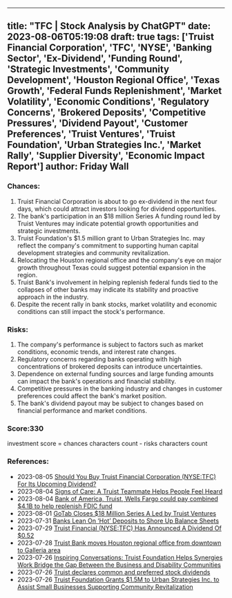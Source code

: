 
---
title: "TFC | Stock Analysis by ChatGPT"
date: 2023-08-06T05:19:08
draft: true
tags: ['Truist Financial Corporation', 'TFC', 'NYSE', 'Banking Sector', 'Ex-Dividend', 'Funding Round', 'Strategic Investments', 'Community Development', 'Houston Regional Office', 'Texas Growth', 'Federal Funds Replenishment', 'Market Volatility', 'Economic Conditions', 'Regulatory Concerns', 'Brokered Deposits', 'Competitive Pressures', 'Dividend Payout', 'Customer Preferences', 'Truist Ventures', 'Truist Foundation', 'Urban Strategies Inc.', 'Market Rally', 'Supplier Diversity', 'Economic Impact Report']
author: Friday Wall
---

### Chances:
1. Truist Financial Corporation is about to go ex-dividend in the next four days, which could attract investors looking for dividend opportunities.
2. The bank's participation in an $18 million Series A funding round led by Truist Ventures may indicate potential growth opportunities and strategic investments.
3. Truist Foundation's $1.5 million grant to Urban Strategies Inc. may reflect the company's commitment to supporting human capital development strategies and community revitalization.
4. Relocating the Houston regional office and the company's eye on major growth throughout Texas could suggest potential expansion in the region.
5. Truist Bank's involvement in helping replenish federal funds tied to the collapses of other banks may indicate its stability and proactive approach in the industry.
6. Despite the recent rally in bank stocks, market volatility and economic conditions can still impact the stock's performance.
### Risks:
1. The company's performance is subject to factors such as market conditions, economic trends, and interest rate changes.
2. Regulatory concerns regarding banks operating with high concentrations of brokered deposits can introduce uncertainties.
3. Dependence on external funding sources and large funding amounts can impact the bank's operations and financial stability.
4. Competitive pressures in the banking industry and changes in customer preferences could affect the bank's market position.
5. The bank's dividend payout may be subject to changes based on financial performance and market conditions.
### Score:330
investment score = chances characters count - risks characters count
### References:
- 2023-08-05 [Should You Buy Truist Financial Corporation (NYSE:TFC) For Its Upcoming Dividend?](https://finance.yahoo.com/news/buy-truist-financial-corporation-nyse-120653564.html?.tsrc=rss)
- 2023-08-04 [Signs of Care: A Truist Teammate Helps People Feel Heard](https://finance.yahoo.com/news/signs-care-truist-teammate-helps-011000158.html?.tsrc=rss)
- 2023-08-04 [Bank of America, Truist, Wells Fargo could pay combined $4.1B to help replenish FDIC fund](https://finance.yahoo.com/m/3271661d-1a2b-3af9-8d42-9656913ff2ef/bank-of-america%2C-truist%2C.html?.tsrc=rss)
- 2023-08-01 [GoTab Closes $18 Million Series A Led by Truist Ventures](https://finance.yahoo.com/news/gotab-closes-18-million-series-125900227.html?.tsrc=rss)
- 2023-07-31 [Banks Lean On ‘Hot’ Deposits to Shore Up Balance Sheets](https://finance.yahoo.com/m/841a7d21-6f18-37c5-86b6-8e35743cc5e9/banks-lean-on-%E2%80%98hot%E2%80%99-deposits.html?.tsrc=rss)
- 2023-07-29 [Truist Financial (NYSE:TFC) Has Announced A Dividend Of $0.52](https://finance.yahoo.com/news/truist-financial-nyse-tfc-announced-121045074.html?.tsrc=rss)
- 2023-07-28 [Truist Bank moves Houston regional office from downtown to Galleria area](https://finance.yahoo.com/m/f02e2280-a81f-318d-8b9e-d581ccb17078/truist-bank-moves-houston.html?.tsrc=rss)
- 2023-07-26 [Inspiring Conversations: Truist Foundation Helps Synergies Work Bridge the Gap Between the Business and Disability Communities](https://finance.yahoo.com/news/inspiring-conversations-truist-foundation-helps-121500503.html?.tsrc=rss)
- 2023-07-26 [Truist declares common and preferred stock dividends](https://finance.yahoo.com/news/truist-declares-common-preferred-stock-194400805.html?.tsrc=rss)
- 2023-07-26 [Truist Foundation Grants $1.5M to Urban Strategies Inc. to Assist Small Businesses Supporting Community Revitalization](https://finance.yahoo.com/news/truist-foundation-grants-1-5m-194000240.html?.tsrc=rss)


                